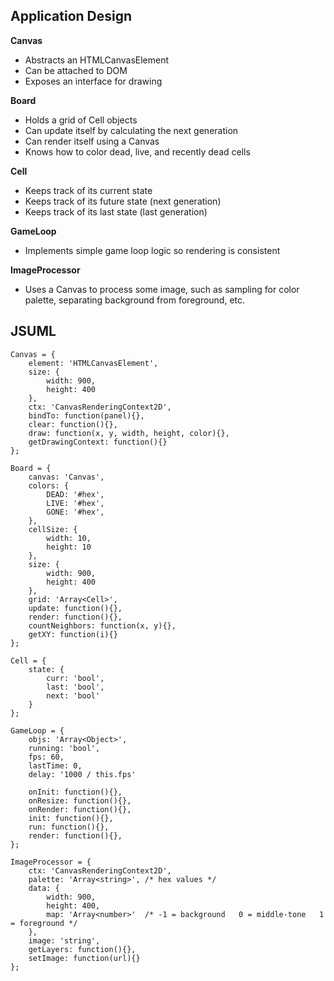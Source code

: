 Application Design
------------------

**Canvas**
 - Abstracts an HTMLCanvasElement
 - Can be attached to DOM
 - Exposes an interface for drawing

**Board**
 - Holds a grid of Cell objects
 - Can update itself by calculating the next generation
 - Can render itself using a Canvas
 - Knows how to color dead, live, and recently dead cells

**Cell**
 - Keeps track of its current state
 - Keeps track of its future state (next generation)
 - Keeps track of its last state (last generation)

**GameLoop**
 - Implements simple game loop logic so rendering is consistent

**ImageProcessor**
 - Uses a Canvas to process some image, such as sampling for color palette, separating background from foreground, etc.

JSUML
---

    Canvas = {
        element: 'HTMLCanvasElement',
        size: {
            width: 900,
            height: 400
        },
        ctx: 'CanvasRenderingContext2D',
        bindTo: function(panel){},
        clear: function(){},
        draw: function(x, y, width, height, color){},
        getDrawingContext: function(){}
    };

    Board = {
        canvas: 'Canvas',
        colors: {
            DEAD: '#hex',
            LIVE: '#hex',
            GONE: '#hex',
        },
        cellSize: {
            width: 10,
            height: 10
        },
        size: {
            width: 900,
            height: 400
        },
        grid: 'Array<Cell>',
        update: function(){},
        render: function(){},
        countNeighbors: function(x, y){},
        getXY: function(i){}
    };

    Cell = {
        state: {
            curr: 'bool',
            last: 'bool',
            next: 'bool'
        }
    };

    GameLoop = {
        objs: 'Array<Object>',
        running: 'bool',
        fps: 60,
        lastTime: 0,
        delay: '1000 / this.fps'

        onInit: function(){},
        onResize: function(){},
        onRender: function(){},
        init: function(){},
        run: function(){},
        render: function(){},
    };

    ImageProcessor = {
        ctx: 'CanvasRenderingContext2D',
        palette: 'Array<string>', /* hex values */
        data: {
            width: 900,
            height: 400,
            map: 'Array<number>'  /* -1 = background   0 = middle-tone   1 = foreground */
        },
        image: 'string',
        getLayers: function(){},
        setImage: function(url){}
    };
